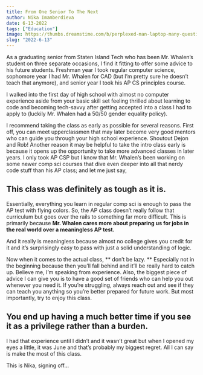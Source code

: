 ```yaml
---
title: From One Senior To The Next 
author: Nika Imamberdieva
date: 6-13-2022
tags: ["Education"]
image: https://thumbs.dreamstime.com/b/perplexed-man-laptop-many-questions-no-answer-young-80364526.jpg
slug: "2022-6-13" 
---
```


As a graduating senior from Staten Island Tech who has been Mr. Whalen’s student on three separate occasions, I find it fitting to offer some advice to his future students. Freshman year I took regular computer science, sophomore year I had Mr. Whalen for CAD (but I’m pretty sure he doesn’t teach that anymore), and senior year I took his AP CS principles course.

 I walked into the first day of high school with almost no computer experience aside from your basic skill set feeling thrilled about learning to code and becoming tech-savvy after getting accepted into a class I had to apply to (luckily Mr. Whalen had a 50/50 gender equality policy). 
 
 I recommend taking the class as early as possible for several reasons. First off, you can meet upperclassmen that may later become very good mentors who can guide you through your high school experience. Shoutout Dejon and Rob! Another reason it may be helpful to take the intro class early is because it opens up the opportunity to take more advanced classes in later years. I only took AP CSP but I know that Mr. Whalen’s been working on some newer comp sci courses that dive even deeper into all that nerdy code stuff than his AP class; and let me just say, 

  ## **This class was definitely as tough as it is.** 
 
 Essentially, everything you learn in regular comp sci is enough to pass the AP test with flying colors. So, the AP class doesn’t really follow that curriculum but goes over the rails to something far more difficult. This is primarily because 
  **Mr. Whalen cares more about preparing us for jobs in the real world over a meaningless AP test.**
 
  And it really is meaningless because almost no college gives you credit for it and it’s surprisingly easy to pass with just a solid understanding of logic. 
  
  Now when it comes to the actual class, ** don’t be lazy. ** Especially not in the beginning because then you’ll fall behind and it’ll be really hard to catch up. Believe me, I’m speaking from experience. Also, the biggest piece of advice I can give you is to have a good set of friends who can help you out whenever you need it. If you’re struggling, always reach out and see if they can teach you anything so you’re better prepared for future work. But most importantly, try to enjoy this class. 
  ## **You end up having a much better time if you see it as a privilege rather than a burden.**

   I had that experience until I didn’t and it wasn’t great but when I opened my eyes a little, it was June and that’s probably my biggest regret. All I can say is make the most of this class. 

This is Nika, signing off…
